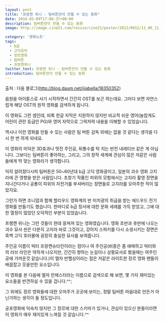 ```yaml
---
layout: post
title: "프랑켄 위니 - 팀버튼만이 만들 수 있는 동화"
date: 2016-02-09T17:06:37+00:00
description: 팀버튼만이 만들 수 있는 동화
image: http://image.cine21.com/resize/cine21/poster/2012/0912/11_06_11__504fee138f3fd[X230,330].jpg  

category: '영화노트'  
tags:
  - b급
  - 고딕호러
  - 장르영화
  - 팀버튼
  - 프랑켄위니
twitter_text: 프랑켄 위니 - 팀버튼만이 만들 수 있는 동화
introduction: 팀버튼만이 만들 수 있는 동화
---
```


출처 : 다음 블로그(<http://blog.daum.net/jijabella/18350352>)

음원을 아이튠스로 사기 시작하면서 간간히 OST를 보곤 하는데요. 그러다 보면 자연스럽게 해당 OST의 원작 영화를 검색하게 됩니다.

이 영화도 그런 셈인데, 비록 한글 자막은 지원하지 않지만 비교적 쉬운 영어(놀랍게도 어린이 관란 등급인 PG)와 영어 자막으로 그럭저럭 내용을 이해할 수 있었습니다.

역시나 이런 영화를 만들 수 있는 사람은 팀 버튼 감독 외에는 없을 것 같다는 생각을 다시 한 번 하게 되네요.

이 영화의 미덕은 3D효과나 멋진 주인공, 뒤통수를 탁 치는 반전 내레티브 같은 게 아닙니다. 그보다는 팀버튼이 좋아하는, 그리고, 그의 창작 세계에 관심이 많은 저같은 사람들에게 딱 맞는 영화라가 생각합니다.

익히 알려졌다시피 팀버튼은 50~60년대 b급 고딕 영화광이고, 일본의 괴수 영화 고지라에 큰 영향을 받은 사람입니다. 초창기 작품인 피위의 모험에서는 고지라 촬영 장면을 지나간다거나 공룡이 피위의 자전거를 부셔버리는 장면들로 고지라를 오마주한 적이 많았지요.

그런가 하면 조니댑과 함께 할리우드 영화계의 반 미치광의 취급을 받는 에드우드 전기 영화를 만들기도 했습니다. 한마디로 b급 정서에 대한 문화 세례를 가득 받았고, 그에 대한 열정이 많았던 오덕적인 부분이 있었습니다.

프랭켄 위니는 그런 것들이 한데 뭉쳐져 있는 영화였습니다. 영화 초반과 후반에 나오는 괴수 묘사 씬은 다분히 고지라 바로 그것이고, 강아지 스파키를 다시 소생시키는 장면은 흑백 고딕 호러물에 굉장히 충실한 묘사를 보여줍니다.

주인공 이름이 빅터 프랑켄슈타인이라는 점이나 여 주인공(비중은 좀 애매하고 빅터와의 러브 라인은 약하게 나오지만, 간간히 향하는 눈길이나 상황묘사로 봤을때는 여주인공에 가까운것 같습니다.)이 엘자 반헬싱이라는 점은 저같은 라이트한 장르 영화 팬들이 배꼽잡고 웃을만한 요소입니다.

이 영화를 본 다음에 엘자 란체스터라는 이름으로 검색으로 해 보면, 몇 가지 재미있는 요소들을 반견하실 수 있을 겁니다.^^;

그 외에도 장르 영화들에 대한 오마주가 곳곳에 보이는, 정말 팀버튼 마음대로 만든거 아닌가하는 생각이 들 정도입니다.

공포영화에 익숙치 않지만 그 장르에 대한 스키마가 있거나, 관심이 있으신 분들이라면 이 영화가 매우 재미있게 느껴질 것 같습니다.^^